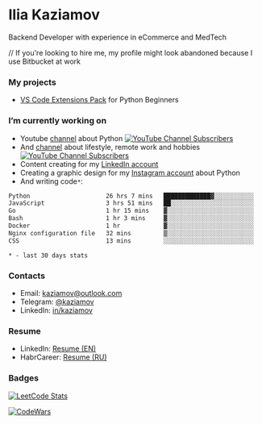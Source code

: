 # Ilia Kaziamov

Backend Developer with experience in eCommerce and MedTech

// If you're looking to hire me, my profile might look abandoned because I use Bitbucket at work

<!--
## About


The beginning of my career was working in a small online store in Krasnoyarsk (Siberia). I was fascinated by working with clients and improving order picking and delivery algorithms.

As an online store manager, I have been involved in sales and customer service for 2 regional and 3 federal online stores for 6 years.

After that, I began to look for opportunities to work remotely and influence processes more, so I started freelancing in the field of social media marketing and graphic design.

Over time, I rethought my career and realized that I was fascinated by the technical side of online sales and I began training as a developer.
-->
### My projects
* [VS Code Extensions Pack](https://marketplace.visualstudio.com/items?itemName=kaziamov.quickstart-python-pack&ssr=false#overview) for Python Beginners


### I’m currently working on
  * Youtube [channel](https://www.youtube.com/channel/UCYspuehThql30psLWg3c-fA/?sub_confirmation=1) about Python [![YouTube Channel Subscribers](https://img.shields.io/youtube/channel/subscribers/UCYspuehThql30psLWg3c-fA)](https://www.youtube.com/channel/UCYspuehThql30psLWg3c-fA/?sub_confirmation=1) 
  * And [channel](https://www.youtube.com/channel/UCYLIThkSR1JmUoxLXtc-S9w/?sub_confirmation=1) about lifestyle, remote work and hobbies [![YouTube Channel Subscribers](https://img.shields.io/youtube/channel/subscribers/UCYLIThkSR1JmUoxLXtc-S9w)](https://www.youtube.com/channel/UCYLIThkSR1JmUoxLXtc-S9w/?sub_confirmation=1) 
  * Content creating  for my [LinkedIn account](https://www.linkedin.com/feed/hashtag/?keywords=kaziamov)
  * Creating a graphic design for my [Instagram account](https://instagram.com/kaziamov_) about Python
  * And writing code```*```:

<!--START_SECTION:waka-->

```txt
Python                     26 hrs 7 mins   █████████████▓░░░░░░░░░░░   55.04 %
JavaScript                 3 hrs 51 mins   ██░░░░░░░░░░░░░░░░░░░░░░░   08.14 %
Go                         1 hr 15 mins    ▓░░░░░░░░░░░░░░░░░░░░░░░░   02.64 %
Bash                       1 hr 3 mins     ▓░░░░░░░░░░░░░░░░░░░░░░░░   02.22 %
Docker                     1 hr            ▓░░░░░░░░░░░░░░░░░░░░░░░░   02.11 %
Nginx configuration file   32 mins         ▒░░░░░░░░░░░░░░░░░░░░░░░░   01.12 %
CSS                        13 mins         ░░░░░░░░░░░░░░░░░░░░░░░░░   00.47 %
```

<!--END_SECTION:waka-->
 ```* - last 30 days stats```

<!--
## What I'm planning to do

## I’m currently learning ...

## 👯 I’m looking to collaborate on ...
## 🤔 I’m looking for help with ...
## 💬 Ask me about graphic design, marketing or psychology
## 📫 How to reach me: ...
## 😄 Pronouns: ...
## ⚡ Fun fact: ...
-->

### Contacts
* Email: [kaziamov@outlook.com](mailto:kaziamov@outlook.com)
* Telegram: [@kaziamov](https://t.me/kaziamov)
* LinkedIn: [in/kaziamov](https://www.linkedin.com/in/kaziamov)

### Resume
* LinkedIn: [Resume (EN)](https://www.linkedin.com/in/kaziamov)
* HabrCareer: [Resume (RU)](https://career.habr.com/kaziamov)


### Badges
[![LeetCode Stats](https://leetcode.card.workers.dev/kaziamov?theme=dark&font=source_code_pro&extension=null)](https://leetcode.com/kaziamov/)

[![CodeWars](https://www.codewars.com/users/kaziamov/badges/large)](https://www.codewars.com/r/N0so6Q)

<!-- ## How is it going? Very well... -->

